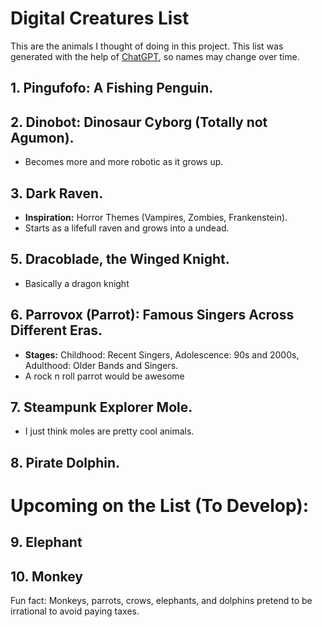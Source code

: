 # Digital Creatures List
This are the animals I thought of doing in this project.
This list was generated with the help of [ChatGPT](https://chat.openai.com/), so names may change over time.

## 1. Pingufofo: A Fishing Penguin.

## 2. Dinobot: Dinosaur Cyborg (Totally not Agumon).
  - Becomes more and more robotic as it grows up.

## 3. Dark Raven.
   - **Inspiration:** Horror Themes (Vampires, Zombies, Frankenstein).
   - Starts as a lifefull raven and grows into a undead.

## 5. Dracoblade, the Winged Knight.
  - Basically a dragon knight

## 6. Parrovox (Parrot): Famous Singers Across Different Eras.
  - **Stages:** Childhood: Recent Singers, Adolescence: 90s and 2000s, Adulthood: Older Bands and Singers.
  - A rock n roll parrot would be awesome

## 7. Steampunk Explorer Mole.
- I just think moles are pretty cool animals.

## 8. Pirate Dolphin.

# **Upcoming on the List (To Develop):**

## 9. Elephant
## 10. Monkey

Fun fact: Monkeys, parrots, crows, elephants, and dolphins pretend to be irrational to avoid paying taxes.

